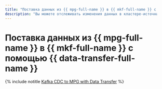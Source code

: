 ```yaml
---
title: "Поставка данных из {{ mpg-full-name }} в {{ mkf-full-name }} с помощью {{ data-transfer-full-name }}"
description: "Вы можете отслеживать изменения данных в кластере-источнике {{ mpg-name }} и отправлять их в кластер-приемник {{ mkf-name }} с помощью технологии Change Data Capture (CDC)."
---
```


# Поставка данных из {{ mpg-full-name }} в {{ mkf-full-name }} с помощью {{ data-transfer-full-name }}

{% include notitle [Kafka CDC to MPG with Data Transfer](../../_tutorials/dataplatform/data-transfer-mpg.md) %}
